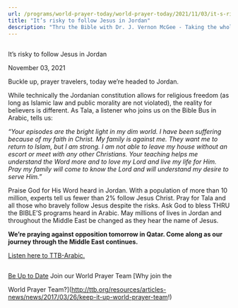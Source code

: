 ```yaml
---
url: /programs/world-prayer-today/world-prayer-today/2021/11/03/it-s-risky-to-follow-jesus-in-jordan
title: "It’s risky to follow Jesus in Jordan"
description: "Thru the Bible with Dr. J. Vernon McGee - Taking the whole Word to the whole world"
---
```







## 
 It’s risky to follow Jesus in Jordan


November 03, 2021




Buckle up, prayer travelers, today we’re headed to Jordan. 

While technically the Jordanian constitution allows for religious freedom (as long as Islamic law and public morality are not violated), the reality for believers is different. As Tala, a listener who joins us on the Bible Bus in Arabic, tells us:

*“Your episodes are the bright light in my dim world. I have been suffering because of my faith in Christ. My family is against me. They want me to return to Islam, but I am strong. I am not able to leave my house without an escort or meet with any other Christians. Your teaching helps me understand the Word more and to love my Lord and live my life for Him. Pray my family will come to know the Lord and will understand my desire to serve Him.”*

Praise God for His Word heard in Jordan. With a population of more than 10 million, experts tell us fewer than 2% follow Jesus Christ. Pray for Tala and all those who bravely follow Jesus despite the risks. Ask God to bless THRU the BIBLE’S programs heard in Arabic. May millions of lives in Jordan and throughout the Middle East be changed as they hear the name of Jesus.

**We’re praying against opposition tomorrow in Qatar. Come along as our journey through the Middle East continues.**

[Listen here to TTB-Arabic.](https://ttb.twr.org/home/day,0441/language,ARB)







## 




[Be Up to Date](http://feeds.feedburner.com/WorldPrayerToday "World Prayer Today RSS Feed")
Join our World Prayer Team
[Why join the  

World Prayer Team?](http://ttb.org/resources/articles-news/news/2017/03/26/keep-it-up-world-prayer-team!)




